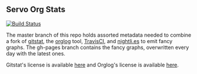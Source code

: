 Servo Org Stats
---------------

[![Build Status](https://travis-ci.org/servo/servo-org-stats.svg?branch=master)](https://travis-ci.org/servo/servo-org-stats)

The master branch of this repo holds assorted metadata needed to combine a
fork of
[gitstat](https://github.com/edunham/gitstat/), the
[orglog](https://github.com/edunham/orglog) tool,
[TravisCI](http://travis-ci.org/), and [nightli.es](https://nightli.es/) to
emit fancy graphs. The gh-pages branch contains the fancy graphs, overwritten
every day with the latest ones.

Gitstat's license is available
[here](https://github.com/youknowone/gitstat/blob/master/LICENSE) and Orglog's
license is available
[here](https://github.com/edunham/orglog/blob/master/LICENSE).

